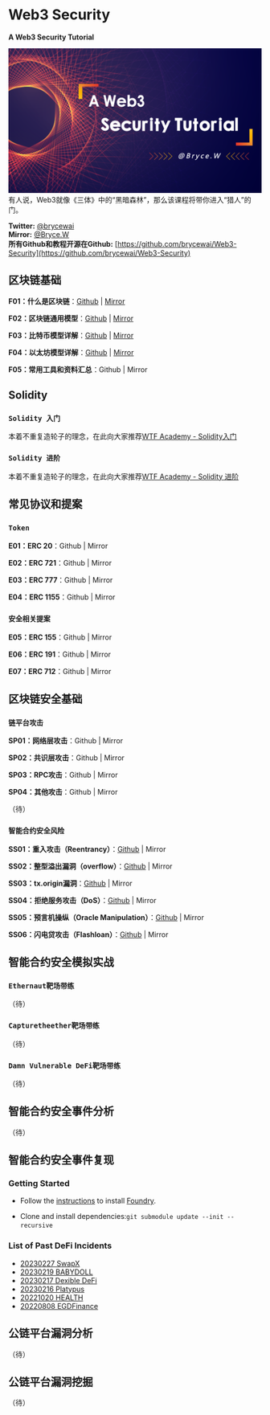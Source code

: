 # Web3 Security

**A Web3 Security Tutorial**

![img](./img/banner.png)  
有人说，Web3就像《三体》中的“黑暗森林”，那么该课程将带你进入“猎人”的门。

**Twitter:** [@brycewai](https://twitter.com/brycewai)  
**Mirror:** [@Bryce.W](https://mirror.xyz/brycew.eth)  
**所有Github和教程开源在Github:** [https://github.com/brycewai/Web3-Security](https://github.com/brycewai/Web3-Security)

## 区块链基础

**F01：什么是区块链**：[Github](./basis/blockchain/readme.md) | [Mirror](https://mirror.xyz/brycew.eth/oI6GKxfxgX4nDx8AlDB5ukKF4LBdyXEc_4bNmZ8uxTg)

**F02：区块链通用模型**：[Github](./basis/model/readme.md) | [Mirror](https://mirror.xyz/brycew.eth/V6OEk1r4O_PbRiB3PzVc7VEZ2j_7XvcwxWa50PVc95Q)

**F03：比特币模型详解**：[Github](./basis/btc/readme.md) | [Mirror](https://mirror.xyz/dashboard/edit/PsiKSs0A1X66btsfF0YcIysVqh0oXBrLy8G8i29fPQk)

**F04：以太坊模型详解**：[Github](./basis/ethereum/readme.md) | [Mirror](https://mirror.xyz/brycew.eth/_b7ZXOsib1xB506_0WHZYO6N1c0CxjcHTmbtlJn4Yi8)

**F05：常用工具和资料汇总**：Github | Mirror

## Solidity

### `Solidity 入门`

本着不重复造轮子的理念，在此向大家推荐[WTF Academy - Solidity入门](https://wtf.academy/solidity-start)

### `Solidity 进阶`

本着不重复造轮子的理念，在此向大家推荐[WTF Academy - Solidity 进阶](https://wtf.academy/solidity-advanced)

## 常见协议和提案

### `Token`

**E01：ERC 20**：Github | Mirror

**E02：ERC 721**：Github | Mirror

**E03：ERC 777**：Github | Mirror

**E04：ERC 1155**：Github | Mirror

### `安全相关提案`

**E05：ERC 155**：Github | Mirror

**E06：ERC 191**：Github | Mirror

**E07：ERC 712**：Github | Mirror

## 区块链安全基础

### `链平台攻击`

**SP01：网络层攻击**：Github | Mirror

**SP02：共识层攻击**：Github | Mirror

**SP03：RPC攻击**：Github | Mirror

**SP04：其他攻击**：Github | Mirror

（待）

### `智能合约安全风险`

**SS01：重入攻击（Reentrancy）**：[Github](./vulnerability/smartContract/readme.md#重入攻击reentrancy) | Mirror

**SS02：整型溢出漏洞（overflow）**：[Github](./vulnerability/smartContract/readme.md#整型溢出漏洞overflow) | Mirror

**SS03：tx.origin漏洞**：[Github](./vulnerability/smartContract/readme.md#txorigin漏洞) | Mirror

**SS04：拒绝服务攻击（DoS）**：[Github](./vulnerability/smartContract/readme.md#拒绝服务攻击dos) | Mirror

**SS05：预言机操纵（Oracle Manipulation）**：[Github](./vulnerability/smartContract/readme.md#预言机操纵oracle-manipulation) | Mirror

**SS06：闪电贷攻击（Flashloan）**：[Github](./vulnerability/smartContract/readme.md#闪电贷攻击) | Mirror

## 智能合约安全模拟实战

### `Ethernaut靶场带练`

（待）

### `Capturetheether靶场带练`

（待）

### `Damn Vulnerable DeFi靶场带练`

（待）

## 智能合约安全事件分析

（待）

## 智能合约安全事件复现

### Getting Started

- Follow the [instructions](https://book.getfoundry.sh/getting-started/installation.html) to install [Foundry](https://github.com/foundry-rs/foundry).

- Clone and install dependencies:`git submodule update --init --recursive`

### List of Past DeFi Incidents

- [20230227 SwapX](./exploit/readme.md#20230227---swapx)
- [20230219 BABYDOLL](./exploit/readme.md#20230219---babydoll)
- [20230217 Dexible DeFi](./exploit/readme.md#20230217---dexible)  
- [20230216 Platypus](./exploit/readme.md#20230216---platypus)
- [20221020 HEALTH](./exploit/readme.md#20221020---health)  
- [20220808 EGDFinance](./exploit/readme.md#20220808---egdfinance)

## 公链平台漏洞分析

（待）

## 公链平台漏洞挖掘

（待）
